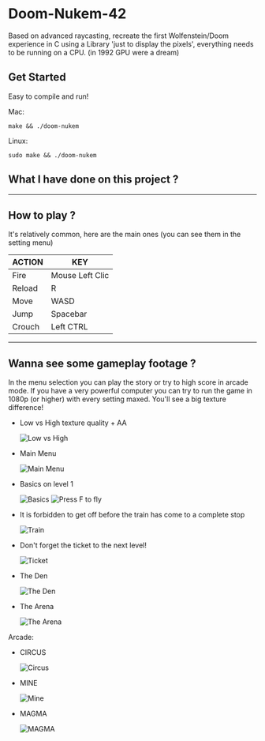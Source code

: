 # Doom-Nukem-42
Based on advanced raycasting, recreate the first Wolfenstein/Doom experience in C using a Library 'just to display the pixels', everything needs to be running on a CPU. (in 1992 GPU were a dream)

## **Get Started**

Easy to compile and run!

Mac:
```
make && ./doom-nukem
```

Linux:
```
sudo make && ./doom-nukem
```



## **What I have done on this project ?**

------

## **How to play ?**

It's relatively common, here are the main ones (you can see them in the setting menu)

| ACTION | KEY             |
| ------ | --------------- |
| Fire   | Mouse Left Clic |
| Reload | R               |
| Move   | WASD            |
| Jump   | Spacebar        |
| Crouch | Left CTRL       |

------

## **Wanna see some gameplay footage ?**

In the menu selection you can play the story or try to high score in arcade mode.
If you have a very powerful computer you can try to run the game in 1080p (or higher) with every setting maxed. You'll see a big texture difference!

- Low vs High texture quality + AA

  ![Low vs High](https://github.com/ibouabda/Doom-Nukem/gifs_doom/lowvshigh.png)
  

- Main Menu

  ![Main Menu](https://github.com/ibouabda/Doom-Nukem/gifs_doom/menu.gif)

- Basics on level 1

  ![Basics](https://github.com/ibouabda/Doom-Nukem/gifs_doom/level1_1.gif)
  ![Press F to fly](https://github.com/ibouabda/Doom-Nukem/gifs_doom/level1_2.gif)

- It is forbidden to get off before the train has come to a complete stop

  ![Train](https://github.com/ibouabda/Doom-Nukem/gifs_doom/level2_1.gif)

- Don't forget the ticket to the next level!

  ![Ticket](https://github.com/ibouabda/Doom-Nukem/gifs_doom/level3_2.gif)

- The Den

  ![The Den](https://github.com/ibouabda/Doom-Nukem/gifs_doom/level3_1.gif)

- The Arena

  ![The Arena](https://github.com/ibouabda/Doom-Nukem/gifs_doom/levelfinal_1.gif)

Arcade:

- CIRCUS

  ![Circus](https://github.com/ibouabda/Doom-Nukem/gifs_doom/1.gif)

- MINE

  ![Mine](https://github.com/ibouabda/Doom-Nukem/gifs_doom/1.gif)

- MAGMA

  ![MAGMA](https://github.com/ibouabda/Doom-Nukem/gifs_doom/1.gif)










